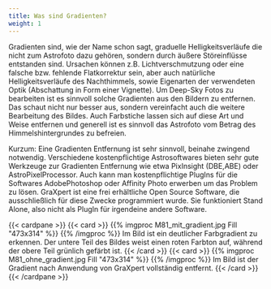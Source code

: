 ```yaml
---
title: Was sind Gradienten?
weight: 1
---
```


Gradienten sind, wie der Name schon sagt, graduelle Helligkeitsverläufe die nicht zum Astrofoto dazu gehören, sondern durch äußere Störeinflüsse entstanden sind. Ursachen können z.B. Lichtverschmutzung oder eine falsche bzw. fehlende Flatkorrektur sein, aber auch natürliche Helligkeitsverläufe des Nachthimmels, sowie Eigenarten der verwendeten Optik (Abschattung in Form einer Vignette). Um Deep-Sky Fotos zu bearbeiten ist es sinnvoll solche Gradienten aus den Bildern zu entfernen. Das schaut nicht nur besser aus, sondern vereinfacht auch die weitere Bearbeitung des Bildes. Auch Farbstiche lassen sich auf diese Art und Weise entfernen und generell ist es sinnvoll das Astrofoto vom Betrag des Himmelshintergrundes zu befreien.

Kurzum: Eine Gradienten Entfernung ist sehr sinnvoll, beinahe zwingend notwendig. Verschiedene kostenpflichtige Astrosoftwares bieten sehr gute Werkzeuge zur Gradienten Entfernung wie etwa PixInsight (DBE,ABE) oder AstroPixelProcessor. Auch kann man kostenpflichtige PlugIns für die Softwares AdobePhotoshop oder Affinity Photo erwerben um das Problem zu lösen. GraXpert ist eine frei erhältliche Open Source Software, die ausschließlich für diese Zwecke programmiert wurde. Sie funktioniert Stand Alone, also nicht als PlugIn für irgendeine andere Software.

{{< cardpane >}}
  {{< card >}}
    {{% imgproc M81_mit_gradient.jpg Fill "473x314" %}}
    {{% /imgproc %}}
    Im Bild ist ein deutlicher Farbgradient zu erkennen. Der untere Teil des Bildes weist einen roten Farbton auf, während der obere Teil grünlich gefärbt ist.
  {{< /card >}}
  {{< card >}}
    {{% imgproc M81_ohne_gradient.jpg Fill "473x314" %}}
    {{% /imgproc %}}
    Im Bild ist der Gradient nach Anwendung von GraXpert vollständig entfernt.
  {{< /card >}}
{{< /cardpane >}}




